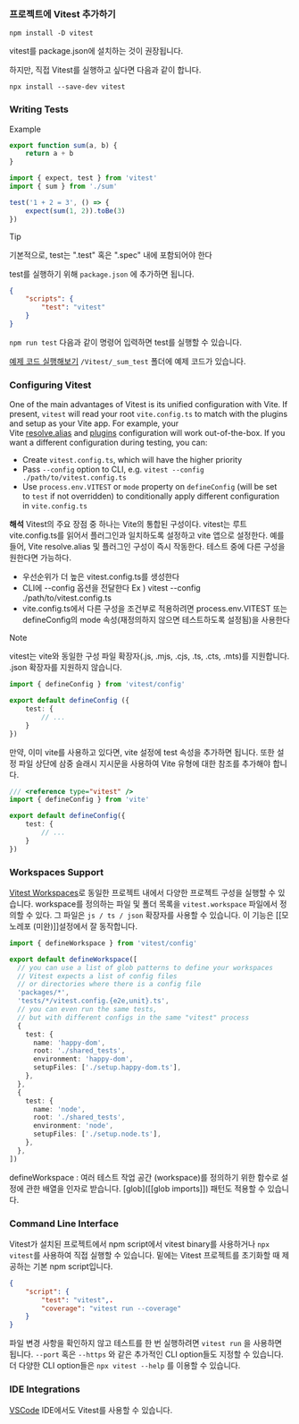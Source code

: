 ### 프로젝트에 Vitest 추가하기

```npm
npm install -D vitest
```

vitest를 package.json에 설치하는 것이 권장됩니다.

하지만, 직접 Vitest를 실행하고 싶다면 다음과 같이 합니다.

```npx
npx install --save-dev vitest
```

### Writing Tests

Example

```js title:"sum.js"
export function sum(a, b) {
	return a + b
}
```

```js title:"sum.test.js"
import { expect, test } from 'vitest'
import { sum } from './sum'

test('1 + 2 = 3', () => {
	expect(sum(1, 2)).toBe(3)
})
```

>[!TIP]
>기본적으로, test는 ".test" 혹은 ".spec" 내에 포함되어야 한다

test를 실행하기 위해 `package.json` 에 추가하면 됩니다.

```json title:"package.json"
{
	"scripts": {
		"test": "vitest"
	}
}
```

`npm run test` 다음과 같이 명령어 입력하면 test를 실행할 수 있습니다.

[예제 코드 실행해보기](https://github.com/G0MTENG/FrontEndStudy)
`/Vitest/_sum_test` 폴더에 예제 코드가 있습니다.

### Configuring Vitest

One of the main advantages of Vitest is its unified configuration with Vite. If present, `vitest` will read your root `vite.config.ts` to match with the plugins and setup as your Vite app. For example, your Vite [resolve.alias](https://vitejs.dev/config/shared-options.html#resolve-alias) and [plugins](https://vitejs.dev/guide/using-plugins.html) configuration will work out-of-the-box. If you want a different configuration during testing, you can:

- Create `vitest.config.ts`, which will have the higher priority
- Pass `--config` option to CLI, e.g. `vitest --config ./path/to/vitest.config.ts`
- Use `process.env.VITEST` or `mode` property on `defineConfig` (will be set to `test` if not overridden) to conditionally apply different configuration in `vite.config.ts`

__해석__
Vitest의 주요 장점 중 하나는 Vite의 통합된 구성이다. vitest는 루트 vite.config.ts를 읽어서 플러그인과 일치하도록 설정하고 vite 앱으로 설정한다. 예를 들어, Vite resolve.alias 및 플러그인 구성이 즉시 작동한다. 테스트 중에 다른 구성을 원한다면 가능하다.

- 우선순위가 더 높은 vitest.config.ts를 생성한다
- CLI에 --config 옵션을 전달한다
	Ex ) vitest --config ./path/to/vitest.config.ts
- vite.config.ts에서 다른 구성을 조건부로 적용하려면 process.env.VITEST 또는 defineConfig의 mode 속성(재정의하지 않으면 테스트하도록 설정됨)을 사용한다

>[!Note]
>vitest는 vite와 동일한 구성 파일 확장자(.js, .mjs, .cjs, .ts, .cts, .mts)를 지원합니다. .json 확장자를 지원하지 않습니다.

```ts title:"vite.config.ts"
import { defineConfig } from 'vitest/config'

export default defineConfig ({
	test: {
		// ...
	}
})
```

만약, 이미 vite를 사용하고 있다면, vite 설정에 test 속성을 추가하면 됩니다. 또한 설정 파일 상단에 삼중 슬래시 지시문을 사용하여 Vite 유형에 대한 참조를 추가해야 합니다.

```ts
/// <reference type="vitest" />
import { defineConfig } from 'vite'

export default defineConfig({
	test: {
		// ...
	}
})
```

### Workspaces Support

[Vitest Workspaces](https://vitest.dev/guide/workspace.html)로 동일한 프로젝트 내에서 다양한 프로젝트 구성을 실행할 수 있습니다. workspace를 정의하는 파일 및 폴더 목록을 `vitest.workspace` 파일에서 정의할 수 있다.
그 파일은 `js / ts / json` 확장자를 사용할 수 있습니다. 이 기능은 [[모노레포 (미완)]]설정에서 잘 동작합니다. 

```ts title="작업공간 정의"
import { defineWorkspace } from 'vitest/config'

export default defineWorkspace([
  // you can use a list of glob patterns to define your workspaces
  // Vitest expects a list of config files
  // or directories where there is a config file
  'packages/*',
  'tests/*/vitest.config.{e2e,unit}.ts',
  // you can even run the same tests,
  // but with different configs in the same "vitest" process
  {
    test: {
      name: 'happy-dom',
      root: './shared_tests',
      environment: 'happy-dom',
      setupFiles: ['./setup.happy-dom.ts'],
    },
  },
  {
    test: {
      name: 'node',
      root: './shared_tests',
      environment: 'node',
      setupFiles: ['./setup.node.ts'],
    },
  },
])
```

defineWorkspace : 여러 테스트 작업 공간 (workspace)를 정의하기 위한 함수로 설정에 관한 배열을 인자로 받습니다.
[glob]([[glob imports]]) 패턴도 적용할 수 있습니다.

### Command Line Interface

Vitest가 설치된 프로젝트에서 npm script에서 vitest binary를 사용하거나 `npx vitest`를 사용하여 직접 실행할 수 있습니다. 밑에는 Vitest 프로젝트를 초기화할 때 제공하는 기본 npm script입니다.

```json
{
	"script": {
		"test": "vitest",.
		"coverage": "vitest run --coverage"
	}
}
```

파일 변경 사항을 확인하지 않고 테스트를 한 번 실행하려면 `vitest run` 을 사용하면 됩니다. `--port` 혹은 `--https` 와 같은 추가적인 CLI option들도 지정할 수 있습니다. 더 다양한 CLI option들은 `npx vitest --help` 를 이용할 수 있습니다.

### IDE Integrations

[VSCode](https://marketplace.visualstudio.com/items?itemName=vitest.explorer) IDE에서도 Vitest를 사용할 수 있습니다.